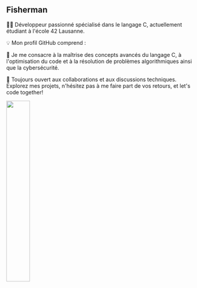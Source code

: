 ## Fisherman

👨‍💻 Développeur passionné spécialisé dans le langage C, actuellement étudiant à l'école 42 Lausanne.

💡 Mon profil GitHub comprend :

🚀 Je me consacre à la maîtrise des concepts avancés du langage C, à l'optimisation du code et à la résolution de problèmes algorithmiques ainsi que la cybersécurité.

🔧 Toujours ouvert aux collaborations et aux discussions techniques. Explorez mes projets, n'hésitez pas à me faire part de vos retours, et let's code together!

<img src="https://www.42lausanne.ch/wp-content/uploads/2021/01/42_logo_white.svg" style="width:35%;">
